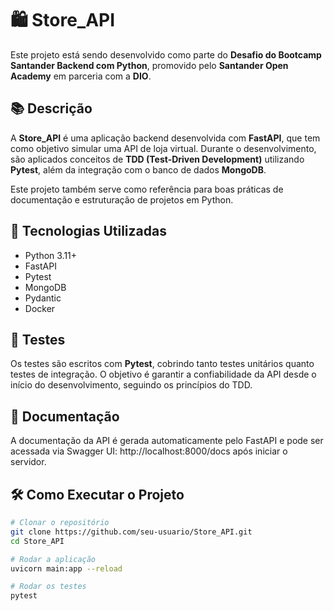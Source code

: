 # 🛍️ Store_API

Este projeto está sendo desenvolvido como parte do **Desafio do Bootcamp Santander Backend com Python**, promovido pelo **Santander Open Academy** em parceria com a **DIO**.

## 📚 Descrição

A **Store_API** é uma aplicação backend desenvolvida com **FastAPI**, que tem como objetivo simular uma API de loja virtual. Durante o desenvolvimento, são aplicados conceitos de **TDD (Test-Driven Development)** utilizando **Pytest**, além da integração com o banco de dados **MongoDB**.

Este projeto também serve como referência para boas práticas de documentação e estruturação de projetos em Python.

## 🚀 Tecnologias Utilizadas

- Python 3.11+
- FastAPI
- Pytest
- MongoDB
- Pydantic
- Docker 
  

## 🧪 Testes

Os testes são escritos com **Pytest**, cobrindo tanto testes unitários quanto testes de integração. O objetivo é garantir a confiabilidade da API desde o início do desenvolvimento, seguindo os princípios do TDD.

## 📄 Documentação

A documentação da API é gerada automaticamente pelo FastAPI e pode ser acessada via Swagger UI:
http://localhost:8000/docs após iniciar o servidor.

## 🛠️ Como Executar o Projeto

```bash
# Clonar o repositório
git clone https://github.com/seu-usuario/Store_API.git
cd Store_API

# Rodar a aplicação
uvicorn main:app --reload

# Rodar os testes
pytest

